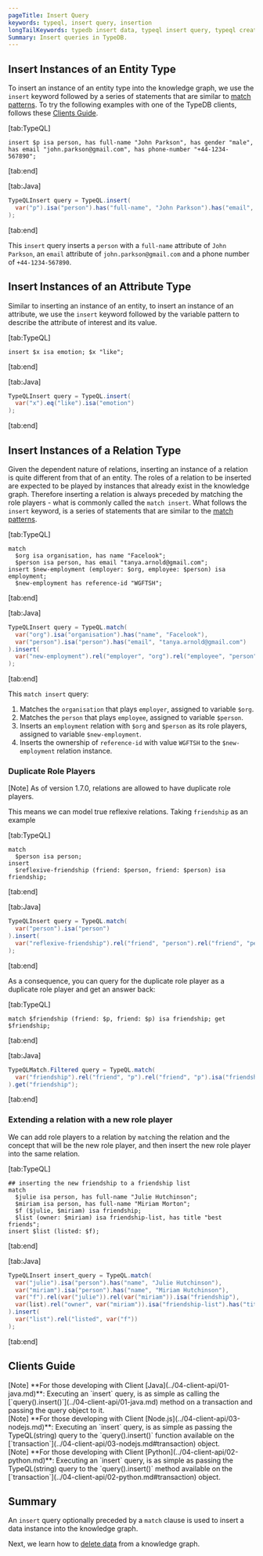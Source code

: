 ```yaml
---
pageTitle: Insert Query
keywords: typeql, insert query, insertion
longTailKeywords: typedb insert data, typeql insert query, typeql create instances
Summary: Insert queries in TypeDB.
---
```


## Insert Instances of an Entity Type
To insert an instance of an entity type into the knowledge graph, we use the `insert` keyword followed by a series of statements that are similar to [match patterns](../11-query/01-match-clause.md#match-instances-of-an-entity). To try the following examples with one of the TypeDB clients, follows these [Clients Guide](#clients-guide).

<div class="tabs dark">

[tab:TypeQL]
```typeql
insert $p isa person, has full-name "John Parkson", has gender "male", has email "john.parkson@gmail.com", has phone-number "+44-1234-567890";
```
[tab:end]

[tab:Java]
```java
TypeQLInsert query = TypeQL.insert(
  var("p").isa("person").has("full-name", "John Parkson").has("email", "john.parkson@gmail.com").has("phone-number", "+44-1234-567890")
);
```
[tab:end]
</div>

This `insert` query inserts a `person` with a `full-name` attribute of `John Parkson`, an `email` attribute of `john.parkson@gmail.com` and a phone number of `+44-1234-567890`.

## Insert Instances of an Attribute Type
Similar to inserting an instance of an entity, to insert an instance of an attribute, we use the `insert` keyword followed by the variable pattern to describe the attribute of interest and its value.

<div class="tabs dark">

[tab:TypeQL]
```typeql
insert $x isa emotion; $x "like";
```
[tab:end]

[tab:Java]
```java
TypeQLInsert query = TypeQL.insert(
  var("x").eq("like").isa("emotion")
);
```
[tab:end]
</div>

## Insert Instances of a Relation Type
Given the dependent nature of relations, inserting an instance of a relation is quite different from that of an entity. The roles of a relation to be inserted are expected to be played by instances that already exist in the knowledge graph. Therefore inserting a relation is always preceded by matching the role players - what is commonly called the `match insert`. What follows the `insert` keyword, is a series of statements that are similar to the [match patterns](../11-query/01-match-clause.md#match-instances-of-a-relation).

<div class="tabs dark">

[tab:TypeQL]
```typeql
match
  $org isa organisation, has name "Facelook";
  $person isa person, has email "tanya.arnold@gmail.com";
insert $new-employment (employer: $org, employee: $person) isa employment;
  $new-employment has reference-id "WGFTSH";
```
[tab:end]

[tab:Java]
```java
TypeQLInsert query = TypeQL.match(
  var("org").isa("organisation").has("name", "Facelook"),
  var("person").isa("person").has("email", "tanya.arnold@gmail.com")
).insert(
  var("new-employment").rel("employer", "org").rel("employee", "person").has("reference-id", "WGFTSH").isa("employment")
);
```
[tab:end]
</div>

This `match insert` query:
1. Matches the `organisation` that plays `employer`, assigned to variable `$org`.
2. Matches the `person` that plays `employee`, assigned to variable `$person`.
3. Inserts an `employment` relation with `$org` and `$person` as its role players, assigned to variable `$new-employment`.
4. Inserts the ownership of `reference-id` with value `WGFTSH` to the `$new-employment` relation instance.

### Duplicate Role Players

<div class="note">
[Note]
As of version 1.7.0, relations are allowed to have duplicate role players. 
</div>

This means we can model true reflexive relations. Taking `friendship` as an example

<div class="tabs dark">

[tab:TypeQL]
```typeql
match
  $person isa person;
insert
  $reflexive-friendship (friend: $person, friend: $person) isa friendship;
```
[tab:end]

[tab:Java]
```java
TypeQLInsert query = TypeQL.match(
  var("person").isa("person")
).insert(
  var("reflexive-friendship").rel("friend", "person").rel("friend", "person").isa("friendship")
);
```
[tab:end]
</div>

As a consequence, you can query for the duplicate role player as a duplicate role player and get an answer back:

<div class="tabs dark">

[tab:TypeQL]
```typeql
match $friendship (friend: $p, friend: $p) isa friendship; get $friendship;
```
[tab:end]

[tab:Java]
```java
TypeQLMatch.Filtered query = TypeQL.match(
  var("friendship").rel("friend", "p").rel("friend", "p").isa("friendship")
).get("friendship");
```
[tab:end]
</div>

### Extending a relation with a new role player
We can add role players to a relation by `match`ing the relation and the concept that will be the new role player, and then insert the new role player into the same relation.

<div class="tabs dark">

[tab:TypeQL]
<!-- test-ignore -->
```TypeQL
## inserting the new friendship to a friendship list
match
  $julie isa person, has full-name "Julie Hutchinson";
  $miriam isa person, has full-name "Miriam Morton";
  $f ($julie, $miriam) isa friendship;
  $list (owner: $miriam) isa friendship-list, has title "best friends";
insert $list (listed: $f);
```
[tab:end]

[tab:Java]
<!-- test-ignore -->
```java
TypeQLInsert insert_query = TypeQL.match(
  var("julie").isa("person").has("name", "Julie Hutchinson"),
  var("miriam").isa("person").has("name", "Miriam Hutchinson"),
  var("f").rel(var("julie")).rel(var("miriam")).isa("friendship"),
  var(list).rel("owner", var("miriam")).isa("friendship-list").has("title", "best friends")
).insert(
  var("list").rel("listed", var("f"))
);
```
[tab:end]
</div>


## Clients Guide

<div class = "note">
[Note]
**For those developing with Client [Java](../04-client-api/01-java.md)**: Executing an `insert` query, is as simple as calling the [`query().insert()`](../04-client-api/01-java.md) method on a transaction and passing the query object to it.
</div>

<div class = "note">
[Note]
**For those developing with Client [Node.js](../04-client-api/03-nodejs.md)**: Executing an `insert` query, is as simple as passing the TypeQL(string) query to the `query().insert()` function available on the [`transaction`](../04-client-api/03-nodejs.md#transaction) object.
</div>

<div class = "note">
[Note]
**For those developing with Client [Python](../04-client-api/02-python.md)**: Executing an `insert` query, is as simple as passing the TypeQL(string) query to the `query().insert()` method available on the [`transaction`](../04-client-api/02-python.md#transaction) object.
</div>

## Summary
An `insert` query optionally preceded by a `match` clause is used to insert a data instance into the knowledge graph.

Next, we learn how to [delete data](../11-query/04-delete-query.md) from a knowledge graph.
